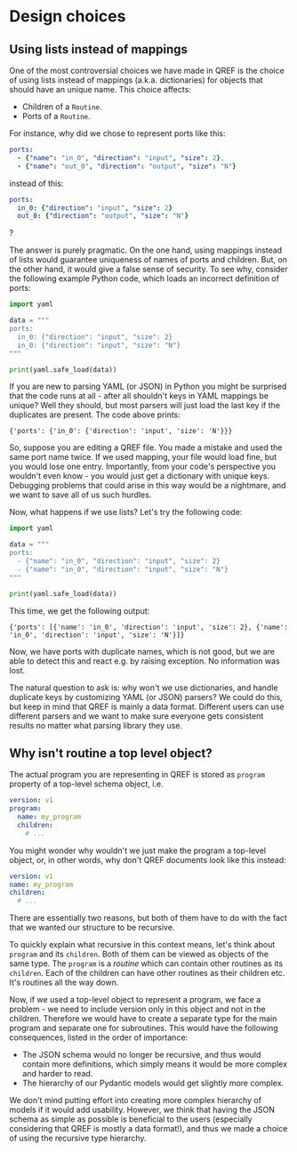 # Design choices

## Using lists instead of mappings

One of the most controversial choices we have made in QREF is the choice of
using lists instead of mappings (a.k.a. dictionaries) for objects that
should have an unique name. This choice affects:

- Children of a `Routine`.
- Ports of a `Routine`.

For instance, why did we chose to represent ports like this:

```yaml
ports:
  - {"name": "in_0", "direction": "input", "size": 2},
  - {"name": "out_0", "direction": "output", "size": "N"}
```

instead of this:

```yaml
ports:
  in_0: {"direction": "input", "size": 2}
  out_0: {"direction": "output", "size": "N"}
```
?

The answer is purely pragmatic. On the one hand, using mappings
instead of lists would guarantee uniqueness of names of ports
and children. But, on the other hand, it would give a false
sense of security. To see why, consider the following example
Python code, which loads an incorrect definition of ports:

```python
import yaml

data = """
ports:
  in_0: {"direction": "input", "size": 2}
  in_0: {"direction": "input", "size": "N"}
"""

print(yaml.safe_load(data))
```

If you are new to parsing YAML (or JSON) in Python you might be
surprised that the code runs at all - after all shouldn't keys
in YAML mappings be unique? Well they should, but most parsers
will just load the last key if the duplicates are present. The
code above prints:

```text
{'ports': {'in_0': {'direction': 'input', 'size': 'N'}}}
```

So, suppose you are editing a QREF file. You made a mistake and
used the same port name twice. If we used mapping, your file would
load fine, but you would lose one entry. Importantly, from your
code's perspective you wouldn't even know - you would just get
a dictionary with unique keys. Debugging problems that could arise
in this way would be a nightmare, and we want to save all of us
such hurdles.

Now, what happens if we use lists? Let's try the following code:

```python
import yaml

data = """
ports:
  - {"name": "in_0", "direction": "input", "size": 2}
  - {"name": "in_0", "direction": "input", "size": "N"}
"""

print(yaml.safe_load(data))
```

This time, we get the following output:
```text
{'ports': [{'name': 'in_0', 'direction': 'input', 'size': 2}, {'name': 'in_0', 'direction': 'input', 'size': 'N'}]}
```
Now, we have ports with duplicate names, which is not good, but we
are able to detect this and react e.g. by raising exception.
No information was lost.

The natural question to ask is: why won't we use dictionaries,
and handle duplicate keys by customizing YAML (or JSON) parsers?
We could do this, but keep in mind that QREF is mainly a
data format. Different users can use different parsers and we
want to make sure everyone gets consistent results no matter
what parsing library they use.


## Why isn't routine a top level object?

The actual program you are representing in QREF is stored
as `program` property of a top-level schema object, i.e.

```yaml
version: v1
program:
  name: my_program
  children:
    # ... 
```
You might wonder why wouldn't we just make the program a
top-level object, or, in other words, why don't QREF
documents look like this instead:

```yaml
version: v1
name: my_program
children:
  # ...
```

There are essentially two reasons, but both of them
have to do with the fact that we wanted our structure
to be recursive.

To quickly explain what recursive in this context means,
let's think about `program` and its `children`. Both of
them can be viewed as objects of the same type. The
`program` is a *routine* which can contain other routines
as its `children`. Each of the children can have
other routines as their children etc. It's routines all
the way down.

Now, if we used a top-level object to represent a program,
we face a problem - we need to include version only in
this object and not in the children. Therefore we would
have to create a separate type for the main program
and separate one for subroutines. This would have the
following consequences, listed in the order of importance:

- The JSON schema would no longer be recursive, and thus
  would contain more definitions, which simply means
  it would be more complex and harder to read.
- The hierarchy of our Pydantic models would get slightly
  more complex.

We don't mind putting effort into creating more complex
hierarchy of models if it would add usability. However, we
think that having the JSON schema as simple as possible
is beneficial to the users (especially considering that
QREF is mostly a data format!), and thus we made a choice
of using the recursive type hierarchy.


